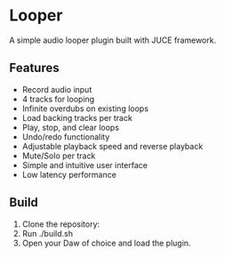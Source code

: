 # Looper

A simple audio looper plugin built with JUCE framework.

## Features

- Record audio input
- 4 tracks for looping
- Infinite overdubs on existing loops
- Load backing tracks per track
- Play, stop, and clear loops
- Undo/redo functionality
- Adjustable playback speed and reverse playback
- Mute/Solo per track
- Simple and intuitive user interface
- Low latency performance

## Build

1. Clone the repository:
2. Run ./build.sh
3. Open your Daw of choice and load the plugin.
